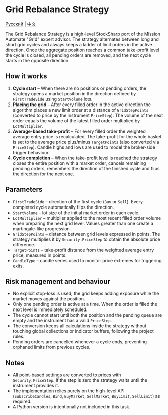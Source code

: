 # Grid Rebalance Strategy
[Русский](README_ru.md) | [中文](README_cn.md)

The Grid Rebalance Strategy is a high-level StockSharp port of the Mission Automate "Grid" expert advisor. The strategy alternates between long and short grid cycles and always keeps a ladder of limit orders in the active direction. Once the aggregate position reaches a common take-profit level the cycle is closed, all pending orders are removed, and the next cycle starts in the opposite direction.

## How it works
1. **Cycle start** – When there are no positions or pending orders, the strategy opens a market position in the direction defined by `FirstTradeSide` using `StartVolume` lots.
2. **Placing the grid** – After every filled order in the active direction the algorithm places a new limit order at a distance of `GridStepPoints` (converted to price by the instrument `PriceStep`). The volume of the next order equals the volume of the latest filled order multiplied by `LotMultiplier`.
3. **Average-based take-profit** – For every filled order the weighted average entry price is recalculated. The take-profit for the whole basket is set to the average price plus/minus `TargetPoints` (also converted via `PriceStep`). Candle highs and lows are used to model the broker-side trigger behaviour.
4. **Cycle completion** – When the take-profit level is reached the strategy closes the entire position with a market order, cancels remaining pending orders, remembers the direction of the finished cycle and flips the direction for the next one.

## Parameters
- `FirstTradeSide` – direction of the first cycle (`Buy` or `Sell`). Every completed cycle automatically flips the direction.
- `StartVolume` – lot size of the initial market order in each cycle.
- `LotMultiplier` – multiplier applied to the most recent filled order volume when preparing the next grid level. Values greater than one create a martingale-like progression.
- `GridStepPoints` – distance between grid levels expressed in points. The strategy multiplies it by `Security.PriceStep` to obtain the absolute price difference.
- `TargetPoints` – take-profit distance from the weighted average entry price, measured in points.
- `CandleType` – candle series used to monitor price extremes for triggering exits.

## Risk management and behaviour
- No explicit stop-loss is used; the grid keeps adding exposure while the market moves against the position.
- Only one pending order is active at a time. When the order is filled the next level is immediately scheduled.
- The cycle cannot start until both the position and the pending queue are empty and the instrument has a valid `PriceStep`.
- The conversion keeps all calculations inside the strategy without touching global collections or indicator buffers, following the project rules.
- Pending orders are cancelled whenever a cycle ends, preventing orphaned limits from previous cycles.

## Notes
- All point-based settings are converted to prices with `Security.PriceStep`. If the step is zero the strategy waits until the instrument provides it.
- The implementation relies purely on the high-level API (`SubscribeCandles`, `Bind`, `BuyMarket`, `SellMarket`, `BuyLimit`, `SellLimit`) as required.
- A Python version is intentionally not included in this task.
